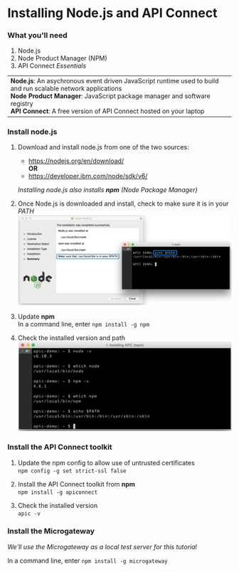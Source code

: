 # Installing Node.js and API Connect


### What you'll need
1. Node.js
2. Node Product Manager (NPM)
3. API Connect _Essentials_

<table>
  <tr><td><b>Node.js</b>: An asychronous event driven JavaScript runtime used to build and run scalable network applications
    <br>
    <b>Node Product Manager</b>: JavaScript package manager and software registry<br>
    <b>API Connect</b>: A free version of API Connect hosted on your laptop</td></tr>
  </table>  


### Install node.js
1. Download and install node.js from one of the two sources:
   * https://nodejs.org/en/download/  
      **OR**
   * https://developer.ibm.com/node/sdk/v6/  

    _Installing node.js also installs **npm** (Node Package Manager)_

2.  Once Node.js is downloaded and install, check to make sure it is in your _PATH_
    ![](images/verify-path.png)  


3. Update **npm**   
    In a command line, enter `npm install -g npm`   


4. Check the installed version and path
   ![](images/screenshot_install_apic-1.png)  



### Install the API Connect toolkit
1. Update the npm config to allow use of untrusted certificates  
   `npm config -g set strict-ssl false`  

2. Install the API Connect toolkit from **npm**  
    `npm install -g apiconnect`

3. Check the installed version  
    `apic -v`


### Install the Microgateway
_We'll use the Microgateway as a local test server for this tutorial_

 In a command line, enter `npm install -g microgateway`  

 
